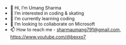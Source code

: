 - 👋 Hi, I’m Umang Sharma
- 👀 I’m interested in coding & skating
- 🌱 I’m currently learning coding
- 💞️ I’m looking to collaborate on Microsoft
- 📫 How to reach me - sharmaumang791@gmail.com, https://www.youtube.com/@bexxo7
